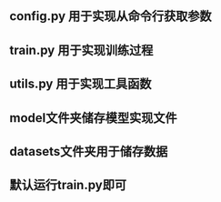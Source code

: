 ## config.py 用于实现从命令行获取参数

## train.py 用于实现训练过程

## utils.py 用于实现工具函数

## model文件夹储存模型实现文件

## datasets文件夹用于储存数据

## 默认运行train.py即可